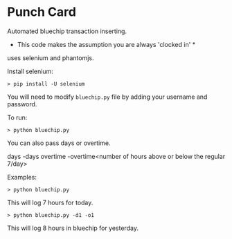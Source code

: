 Punch Card
=========

Automated bluechip transaction inserting.

* This code makes the assumption you are always 'clocked in' *

uses selenium and phantomjs.

Install selenium:

    > pip install -U selenium


You will need to modify `bluechip.py` file by adding your username and password.

To run:

    > python bluechip.py

You can also pass days or overtime.

days -days<number of days to go back from today>
overtime -overtime<number of hours above or below the regular 7/day>

Examples:

    > python bluechip.py

This will log 7 hours for today.

    > python bluechip.py -d1 -o1

This will log 8 hours in bluechip for yesterday.
